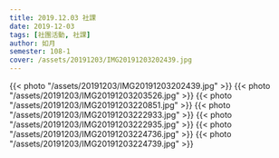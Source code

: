 ```yaml
---
title: 2019.12.03 社課
date: 2019-12-03
tags: [社團活動, 社課]
author: 如月
semester: 108-1
cover: /assets/20191203/IMG20191203202439.jpg
---
```


{{< photo "/assets/20191203/IMG20191203202439.jpg" >}}
{{< photo "/assets/20191203/IMG20191203203526.jpg" >}}
{{< photo "/assets/20191203/IMG20191203220851.jpg" >}}
{{< photo "/assets/20191203/IMG20191203222933.jpg" >}}
{{< photo "/assets/20191203/IMG20191203222935.jpg" >}}
{{< photo "/assets/20191203/IMG20191203224736.jpg" >}}
{{< photo "/assets/20191203/IMG20191203224739.jpg" >}}